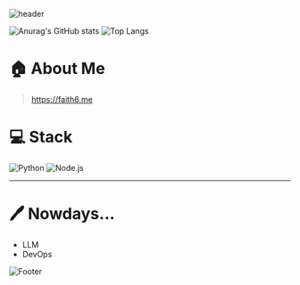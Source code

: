 ![header](https://capsule-render.vercel.app/api?type=waving&color=gradient&height=300&section=header&text=&fontSize=90)


![Anurag's GitHub stats](https://github-readme-stats.vercel.app/api?username=root39293&show_icons=true&theme=default)
![Top Langs](https://github-readme-stats.vercel.app/api/top-langs/?username=root39293&hide=jupyter%20notebook)

# 🏠 About Me
> https://faith6.me


# 💻 Stack

![Python](https://img.shields.io/badge/Python-3776AB?style=for-the-badge&logo=python&logoColor=white)
![Node.js](https://img.shields.io/badge/Node.js-339933?style=for-the-badge&logo=node.js&logoColor=white)

---


# 🖊️ Nowdays... 

- LLM
- DevOps

![Footer](https://capsule-render.vercel.app/api?type=waving&color=gradient&height=200&section=footer)



